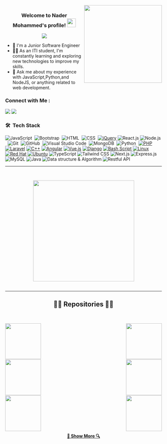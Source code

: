 
<img width="250" align="right" src="https://c.tenor.com/_DOBjnGspYAAAAAM/code-coding.gif">

<h3 align="center">
  Welcome to Nader Mohammed's profile!
  <img src="https://media.giphy.com/media/hvRJCLFzcasrR4ia7z/giphy.gif" width="28">
</h3>

<!-- Typing SVG by DenverCoder1 - https://github.com/DenverCoder1/readme-typing-svg -->
<p align="center">
  <a href="https://github.com/DenverCoder1/readme-typing-svg"><img src="https://readme-typing-svg.herokuapp.com/?lines=Back-End%20web%20developer;Always%20learning%20new%20things&font=Fira%20Code&center=true&width=440&height=45&color=f75c7e&vCenter=true&size=22"></a>
</p> 

- 🏢 I'm a Junior Software Engineer 
- 👨‍💻 As an ITI student, I'm constantly learning and exploring new technologies to improve my skills.
- 💬 Ask me about my experience with JavaScript,Python,and NodeJS, or anything related to web development.

### Connect with Me :

<a href="https://www.linkedin.com/in/nader96x" target="_blank"><img src="https://img.shields.io/badge/-Nader%20Mohammed-0077B5?style=for-the-badge&logo=Linkedin&logoColor=white"/></a>
<a href="https://t.me/Randomiizer" target="_blank"><img src="https://img.shields.io/badge/-Nader%20Mohammed-0077B5?style=for-the-badge&logo=Telegram&logoColor=white"/></a>
### 🛠 &nbsp;Tech Stack
![JavaScript](https://img.shields.io/badge/-JavaScript-05122A?style=flat&logo=javascript)&nbsp;
![Bootstrap](https://img.shields.io/badge/-Bootstrap-05122A?style=flat&logo=bootstrap&logoColor=563D7C)&nbsp;
![HTML](https://img.shields.io/badge/-HTML-05122A?style=flat&logo=HTML5)&nbsp;
![CSS](https://img.shields.io/badge/-CSS-05122A?style=flat&logo=CSS3&logoColor=1572B6)&nbsp;
[![jQuery](https://img.shields.io/badge/-jQuery%20-05122A?style=flat&logo=jquery)](https://jquery.com/)
![React.js](https://img.shields.io/badge/-React-05122A?style=flat&logo=react)
![Node.js](https://img.shields.io/badge/-Node.js-05122A?style=flat&logo=node.js&logoColor=339933)&nbsp;
![Git](https://img.shields.io/badge/-Git-05122A?style=flat&logo=git)&nbsp;
![GitHub](https://img.shields.io/badge/-GitHub-05122A?style=flat&logo=github)&nbsp;
![Visual Studio Code](https://img.shields.io/badge/-Visual%20Studio%20Code-05122A?style=flat&logo=visual-studio-code&logoColor=007ACC)&nbsp;
![MongoDB](https://img.shields.io/badge/-MongoDB-05122A?style=flat&logo=MongoDB)&nbsp;
![Python](https://img.shields.io/badge/-Python%20-05122A?style=flat&logo=python)&nbsp;
[![PHP](https://img.shields.io/badge/-PHP%20-05122A?style=flat&logo=php)](https://php.net)
[![Laravel](https://img.shields.io/badge/-Laravel%20-05122A?style=flat&logo=laravel)](https://laravel.com)
[![C++](https://img.shields.io/badge/-C%2B%2B%20-05122A?style=flat&logo=c%2B%2B)](https://en.cppreference.com/)
[![Angular](https://img.shields.io/badge/-Angular%20-05122A?style=flat&logo=angular)](https://angular.io/)
[![Vue.js](https://img.shields.io/badge/-Vue.js%20-05122A?style=flat&logo=vue.js)](https://vuejs.org/)
[![Django](https://img.shields.io/badge/-Django%20-05122A?style=flat&logo=django)](https://www.djangoproject.com/)
[![Bash Script](https://img.shields.io/badge/-Bash%20Script%20-05122A?style=flat&logo=gnu-bash)](https://www.gnu.org/software/bash/)
[![Linux](https://img.shields.io/badge/-Linux%20-05122A?style=flat&logo=linux)](https://www.linux.org/)
[![Red Hat](https://img.shields.io/badge/-Red%20Hat%20-05122A?style=flat&logo=red-hat)](https://www.redhat.com/)
[![Ubuntu](https://img.shields.io/badge/-Ubuntu%20-05122A?style=flat&logo=ubuntu)](https://ubuntu.com/)
![TypeScript](https://img.shields.io/badge/-TypeScript-05122A?style=flat&logo=typescript)
![Tailwind CSS](https://img.shields.io/badge/-Tailwind%20CSS-05122A?style=flat&logo=tailwind-css)
![Next.js](https://img.shields.io/badge/-Next.js-05122A?style=flat&logo=next.js)
![Express.js](https://img.shields.io/badge/-Express.js-05122A?style=flat&logo=express)
![MySQL](https://img.shields.io/badge/-MySQL-05122A?style=flat&logo=mysql)
![Java](https://img.shields.io/badge/-Java-05122A?style=flat&logo=java)
![Data structure & Algorithm](https://img.shields.io/badge/-Data%20structure%20%26%20Algorithm-05122A?style=flat)
![Restful API](https://img.shields.io/badge/-GraphQL%20%26%20Restful%20API-05122A?style=flat)





<hr>

<br>
<p align=center>
  <div align=center>
    <a href="https://github.com/Nader96x/">
      <img width=325 align="center" src="https://github-readme-stats.vercel.app/api/top-langs/?username=nader96x&title_color=61dafb&text_color=ffffff&icon_color=61dafb&bg_color=20232a&langs_count=8&layout=compact&border_color=61dafb&hide_border=true" />
    </a>
  </div>
  <br>
  
</p>

<hr>

<h2 align="center">👨‍💻 Repositories 👨‍💻</h2>
<br>
<!-- First Row -->
<div width="100%" align="center">
  <a align="left" href="https://github.com/Nader96x/e-commerce" title="E-commerce Website Backend"><img align="left" height="115" src="https://github-readme-stats.vercel.app/api/pin/?username=nader96x&repo=e-commerce&theme=react&border_color=61dafb&border_radius=10">
  
  </a><a align="right" href="https://github.com/Nader96x/E-commerce_Front-end" title="E-commerce Website Frondend"><img align="right" height="115" src="https://github-readme-stats.vercel.app/api/pin/?username=Nader96x&repo=E-commerce_Front-end&theme=react&border_color=61dafb&border_radius=10"></a>
</div>
<br/><br/><br/><br/><br/><br/>
<!-- 2nd Row -->
<div width="100%" align="center">
  <a align="left" href="https://github.com/Nader96x/e-commerce" title="E-commerce Website Backend"><img align="left" height="115" src="https://github-readme-stats.vercel.app/api/pin/?username=nader96x&repo=e-commerce&theme=react&border_color=61dafb&border_radius=10">
  
  </a><a align="right" href="https://github.com/Nader96x/E-commerce_Front-end" title="E-commerce Website Frondend"><img align="right" height="115" src="https://github-readme-stats.vercel.app/api/pin/?username=Nader96x&repo=E-commerce_Front-end&theme=react&border_color=61dafb&border_radius=10"></a>
</div>
<br/><br/><br/><br/><br/><br/>
<!-- Last Row -->
<div width="100%" align="center">
  <a align="left" href="https://github.com/Nader96x/e-commerce" title="E-commerce Website Backend"><img align="left" height="115" src="https://github-readme-stats.vercel.app/api/pin/?username=nader96x&repo=e-commerce&theme=react&border_color=61dafb&border_radius=10">
  
  </a><a align="right" href="https://github.com/Nader96x/E-commerce_Front-end" title="E-commerce Website Frondend"><img align="right" height="115" src="https://github-readme-stats.vercel.app/api/pin/?username=Nader96x&repo=E-commerce_Front-end&theme=react&border_color=61dafb&border_radius=10"></a>
</div>
<br/><br/><br/><br/><br/><br/>

<h4 align="center">
  <a href="https://github.com/nader96x?tab=repositories" title="Show Repositories">🔎 Show More 🔍</a>
</h4>
